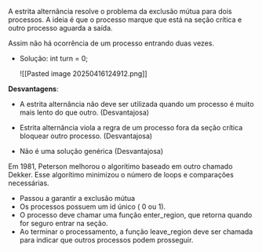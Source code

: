 A estrita alternância resolve o problema da exclusão mútua para dois processos. A ideia é que o processo marque que está na seção crítica e outro processo aguarda a saída. 

Assim não há ocorrência de um processo entrando duas vezes.

- Solução: int turn = 0;

	![[Pasted image 20250416124912.png]]

**Desvantagens**:

- A estrita alternância não deve ser utilizada quando um processo é muito mais lento do que outro. (Desvantajosa)

- Estrita alternância viola a regra de um processo fora da seção crítica bloquear outro processo. (Desvantajosa)

- Não é uma solução genérica (Desvantajosa)

Em 1981, Peterson melhorou o algorítimo baseado em outro chamado Dekker. Esse algorítimo minimizou o número de loops e comparações necessárias.

- Passou a garantir a exclusão mútua
- Os processos possuem um id único ( 0 ou 1).
- O processo deve chamar uma função enter_region, que retorna quando for seguro entrar na seção.
- Ao terminar o processamento, a função leave_region deve ser chamada para indicar que outros processos podem prosseguir.
